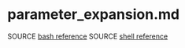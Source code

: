 # parameter_expansion.md

SOURCE [bash reference](https://www.gnu.org/software/bash/manual/bash.html#Shell-Parameter-Expansion)
SOURCE [shell reference](https://pubs.opengroup.org/onlinepubs/009604499/utilities/xcu_chap02.html#tag_02_06_06)
